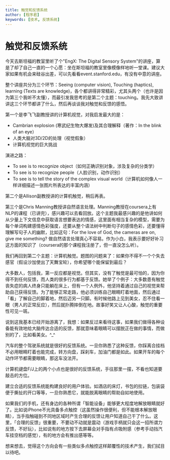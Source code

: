 ```yaml
---
title: 触觉和反馈系统
author: [程序君]
keywords: [技术, 反馈系统]
---
```


# 触觉和反馈系统

今天去斯坦福的教室里听了个"EngX: The Digital Sensory System"的讲座，算是了却了自己一直的一个心愿：坐在斯坦福的教室里像模像样地听一堂课。建议大家如果有机会来硅谷出差，可以先看看event.stanford.edu，有没有中意的讲座。


整个讲座共分为三个环节：Seeing (computer vision), Touching (haptics), learning (Texts are knowledge)，各个都讲得非常精彩，尤其头两个（也许是因为第三个我听不太懂），而最引发我思考的是第二个主题：touching。我先大致讲讲这三个环节都讲了什么，然后再谈谈我对触觉和反馈的感悟。

第一个是李飞飞副教授讲的计算机视觉，对我启发最大的是：

* Cambrian explosion (寒武纪生物大爆发)及其合理解释（著作：In the blink of an eye）
* 人类大脑对3D/2D的处理（视觉假象）
* 计算机视觉的巨大挑战

演进之路：

* To see is to recognize object（如何正确识别对象，涉及复杂的分类学）
* To see is to recognize people（人脸识别，动作识别）
* To see is to tell the story of the complex visual world（计算机如何像人一样详细描述一张图片所表达的丰富内涵）

第二个是Allison副教授讲的计算机触觉，稍后再表。

第三个是Chris Manning教授讲自然语言处理。Manning教授在coursera上有NLP的课程（已讲完），感兴趣可以去看回放。这个主题我最感兴趣的是他讲如何从少量上下文信息中获取语言想要表达的情感，这里面有相当复杂的模型，需要为每个单词构建感情色彩强度，还要从整个语法树中判断句子的感情色彩，还要懂得理解写句子人的幽默，比如这句：For the love of God, the cameras are on, give me something? 做自然语言处理真心不容易。作为小白，我表示要好好补习这方面的知识了（coursera的那个课程我注册了，但一直没怎么听）。

我们再回到第二个主题：计算机触觉。题图的问题来了：如果你不得不一个个失去感官（假设沙加使出了天舞宝轮），你希望哪个能保留到最后？

大多数人，包括我，第一反应都是视觉。但其实，没有了触觉是最可怕的，因为你得不到任何反馈，而人类的很多行为都基于反馈。她举了个例子：大多数患有触觉丧失症的病人终身只能躺在床上，但有一个人例外，他坚持着通过自己的视觉来帮助自己获得反馈。为了能够正常走路，他必须训练自己眼睛盯着地面，然后通过「看」了解自己的脚着地，然后迈另一只脚。有时候他路上见到美女，忍不住看一眼（男人的正常反应），然后就扑腾摔倒在地。故事好笑又让人心酸，触觉的重要性可见一斑。

说到这我基本已经开始游离了，我想：如果反过来看待这事，如果我们做得各种设备能有效地给大脑传达合适的反馈，那就意味着眼睛可以摆脱正在做的事情，而做别的了，比如看美女。^_^

汽车的整个驾驶系统就是很好的反馈系统。一旦你熟悉了这种反馈，你踩离合挂档不必用眼睛盯着也能完成，转方向盘，踩刹车，加油门都是如此。如果开车的每个动作环节都需要眼睛，那这车没法开。

计算机键盘F/J上的两个小点也是很好的反馈系统，手往那里一摆，不看也知道要敲击的方位。

建立合适的反馈系统能构建良好的用户体验。如酒店的床灯，书包的拉链，包装袋便于撕扯的开口等等，一旦你熟悉它，就能脱离眼睛的帮助自如地使用。

如果我们的手机，还有身边的各种所谓「智能设备」能够更大程度地解放眼睛就好了。比如说iPhone不光具备多点触控（这虽然操作很便利，但不能根本解放眼睛），当手指触碰到不同地区域时产生合理的反馈让用户知道自己干了什么。这里，「合理的反馈」很重要，不要动不动就是震动（游戏手柄就只会这一招所谓力反馈，不好玩），比如说有的地方按下去屏幕会对手指有点吸附感（参考手动挡汽车挂空档的感觉），有的地方会有推出感等等。

想来想去，觉得这个方向会有一些类似多点触控这样颠覆性的技术产生，我们拭目以待吧。
